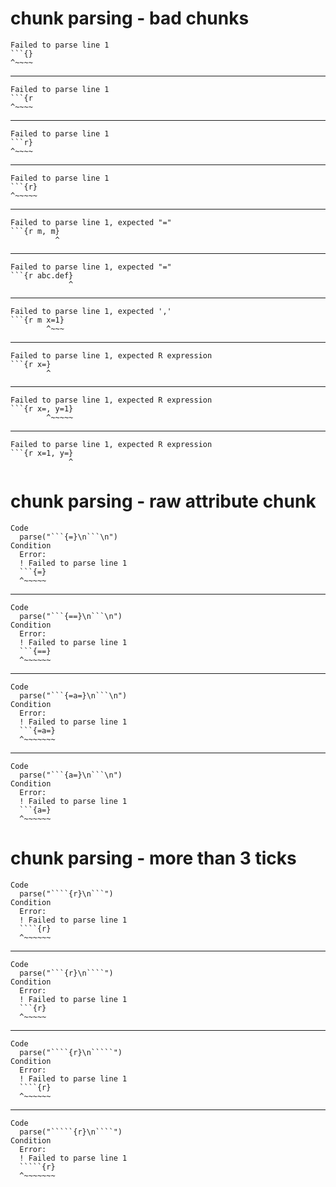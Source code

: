 # chunk parsing - bad chunks

    Failed to parse line 1
    ```{}
    ^~~~~
    

---

    Failed to parse line 1
    ```{r
    ^~~~~
    

---

    Failed to parse line 1
    ```r}
    ^~~~~
    

---

    Failed to parse line 1
    ```{r}
    ^~~~~~
    

---

    Failed to parse line 1, expected "="
    ```{r m, m}
              ^
    

---

    Failed to parse line 1, expected "="
    ```{r abc.def}
                 ^
    

---

    Failed to parse line 1, expected ','
    ```{r m x=1}
            ^~~~
    

---

    Failed to parse line 1, expected R expression
    ```{r x=}
            ^
    

---

    Failed to parse line 1, expected R expression
    ```{r x=, y=1}
            ^~~~~~
    

---

    Failed to parse line 1, expected R expression
    ```{r x=1, y=}
                 ^
    

# chunk parsing - raw attribute chunk

    Code
      parse("```{=}\n```\n")
    Condition
      Error:
      ! Failed to parse line 1
      ```{=}
      ^~~~~~

---

    Code
      parse("```{==}\n```\n")
    Condition
      Error:
      ! Failed to parse line 1
      ```{==}
      ^~~~~~~

---

    Code
      parse("```{=a=}\n```\n")
    Condition
      Error:
      ! Failed to parse line 1
      ```{=a=}
      ^~~~~~~~

---

    Code
      parse("```{a=}\n```\n")
    Condition
      Error:
      ! Failed to parse line 1
      ```{a=}
      ^~~~~~~

# chunk parsing - more than 3 ticks

    Code
      parse("````{r}\n```")
    Condition
      Error:
      ! Failed to parse line 1
      ````{r}
      ^~~~~~~

---

    Code
      parse("```{r}\n````")
    Condition
      Error:
      ! Failed to parse line 1
      ```{r}
      ^~~~~~

---

    Code
      parse("````{r}\n`````")
    Condition
      Error:
      ! Failed to parse line 1
      ````{r}
      ^~~~~~~

---

    Code
      parse("`````{r}\n````")
    Condition
      Error:
      ! Failed to parse line 1
      `````{r}
      ^~~~~~~~

